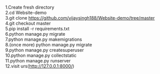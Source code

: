 1.Create fresh directory<br>
2.cd Website-demo <br>
3.git clone https://github.com/vijaysingh188/Website-demo/tree/master<br>
4.git checkout master<br>
5.pip install -r requirements.txt<br>
6.python manage.py migrate <br>
7.python manage.py makemigrations <br>
8.(once more) python manage.py migrate <br>
9.python manage.py createsuperuser <br>
10.python manage.py collectstatic <br>
11.python manage.py runserver<br>
12.visit urs(http://127.0.0.1:8000/) <br>
